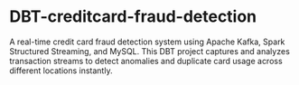 # DBT-creditcard-fraud-detection
A real-time credit card fraud detection system using Apache Kafka, Spark Structured Streaming, and MySQL. This DBT project captures and analyzes transaction streams to detect anomalies and duplicate card usage across different locations instantly.
